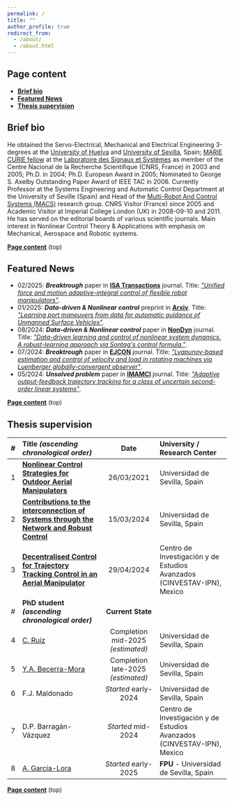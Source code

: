 ```yaml
---
permalink: /
title: ""
author_profile: true
redirect_from: 
  - /about/
  - /about.html
---
```


## Page content

- **[Brief bio](#brief-bio)**
- **[Featured News](#news)**
- **[Thesis supervision](#thesis-supervision)**

<!-- This one is automatic but losing the top link
* TOC
{:toc}
-->

## Brief bio

He obtained the Servo-Electrical, Mechanical and Electrical Engineering 3-degrees at the [University of Huelva](https://www.uhu.es/english/) and [University of Sevilla](https://www.us.es), Spain; [MARIE CURIE fellow](https://marie-sklodowska-curie-actions.ec.europa.eu) at the [Laboratoire des Signaux et Systèmes](https://l2s.centralesupelec.fr/en/) as member of the Centre Nacional de la Recherche Scientifique (CNRS, France) in 2003 and 2005; Ph.D. in 2004; Ph.D. European Award in 2005; Nominated to George S. Axelby Outstanding Paper Award of IEEE TAC in 2006. Currently Professor at the Systems Engineering and Automatic Control Department at the University of Seville (Spain) and Head of the [Multi-Robot And Control Systems (MACS)](https://investigacion.us.es/sisius/sis_depgrupos.php?ct=&cs=&seltext=TEP-995&selfield=CodPAI) research group. CNRS Visitor (France) since 2005 and Academic Visitor at Imperial College London (UK) in 2008-09-10 and 2011. He has served on the editorial boards of various scientific journals. Main interest in Nonlinear Control Theory & Applications with emphasis on Mechanical, Aerospace and Robotic systems.

**[Page content](#page-content)** \(top\)

## Featured News

- 02/2025: ***Breaktrough*** paper in **[<i class="ai ai-elsevier ai-fw icon-pad-left"></i>ISA Transactions](https://www.sciencedirect.com/journal/isa-transactions)** journal. Title: *["Unified force and motion adaptive-integral control of flexible robot manipulators"](https://doi.org/10.1016/j.isatra.2025.01.030)*.
- 01/2025: ***Data-driven & Nonlinear control*** preprint in **[<i class="ai ai-arxiv ai-fw icon-pad-left"></i>Arxiv](https://arxiv.org)**. Title: *["Learning port maneuvers from data for automatic guidance of Unmanned Surface Vehicles"](https://doi.org/10.48550/arXiv.2501.09889)*.
- 08/2024: ***Data-driven & Nonlinear control*** paper in **[<i class="ai ai-springer ai-fw icon-pad-left"></i>NonDyn](https://link.springer.com/journal/11071)** journal. Title: *["Data-driven learning and control of nonlinear system dynamics. A robust-learning approach via Sontag's control formula."](https://doi.org/10.1007/s11071-024-10149-1)*.
- 07/2024: ***Breaktrough*** paper in **[<i class="ai ai-elsevier ai-fw icon-pad-left"></i>EJCON](https://www.sciencedirect.com/journal/european-journal-of-control)** journal. Title: *["Lyapunov-based estimation and control of velocity and load in rotating machines via Luenberger globally-convergent observer"](https://doi.org/10.1016/j.ejcon.2024.101092)*.
- 05/2024: ***Unsolved problem*** paper in **[IMAMCI](https://academic.oup.com/imamci)** journal. Title: *["Adaptive output-feedback trajectory tracking for a class of uncertain second-order linear systems"](https://doi.org/10.1093/imamci/dnae021)*.
<!-- - 2024.0: **[Preprint]** [[Arxiv](https://arxiv.org/abs/2212.08057)] -->
<!-- Comment -->

**[Page content](#page-content)** \(top\)

## Thesis supervision

<!-- 
- 26/03/2021: [**Nonlinear Control Strategies for Outdoor Aerial Manipulators**](https://prisma.us.es/publicacion/183826). Universidad de Sevilla, Spain.
- 15/03/2024: [**Contributions to the interconnection of Systems through the Network and Robust Control**](https://prisma.us.es/publicacion/243652). Universidad de Sevilla, Spain.
- 29/04/2024: [**Decentralised Control for Trajectory Tracking Control in an Aerial Manipulator**](https://prisma.us.es/publicacion/246718). Centro de Investigación y de Estudios Avanzados (CINVESTAV-IPN), Mexico.
-->

|#| Title *(ascending chronological order)*  | Date   | University / Research Center |
|-| :--------        | :------:| :------------------------------------------------------------ |
|1| [**Nonlinear Control Strategies for Outdoor Aerial Manipulators**](https://prisma.us.es/publicacion/183826)   | 26/03/2021   | Universidad de Sevilla, Spain |
|2| [**Contributions to the interconnection of Systems through the Network and Robust Control**](https://prisma.us.es/publicacion/243652)   | 15/03/2024  | Universidad de Sevilla, Spain |
|3| [**Decentralised Control for Trajectory Tracking Control in an Aerial Manipulator**](https://prisma.us.es/publicacion/246718)    | 29/04/2024  | Centro de Investigación y de Estudios Avanzados (CINVESTAV-IPN), Mexico  |
|#| **PhD student** ***(ascending chronological order)*** | **Current State** | |
|4| [C. Ruiz](https://prisma.us.es/investigador/8612) | Completion mid-2025 *(estimated)* | Universidad de Sevilla, Spain |
|5| [Y.A. Becerra-Mora](https://prisma.us.es/investigador/9333) | Completion late-2025 *(estimated)* | Universidad de Sevilla, Spain |
|6| F.J. Maldonado | *Started* early-2024 | Universidad de Sevilla, Spain |
|7| D.P. Barragán-Vázquez | *Started* mid-2024 | Centro de Investigación y de Estudios Avanzados (CINVESTAV-IPN), Mexico |
|8| [A. Garcia-Lora](https://prisma.us.es/investigador/9349) | *Started* early-2025 | **FPU** - Universidad de Sevilla, Spain |

**[Page content](#page-content)** \(top\)

